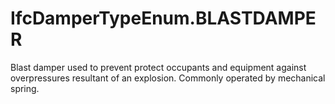 IfcDamperTypeEnum.BLASTDAMPER
=============================
Blast damper used to prevent protect occupants and equipment against
overpressures resultant of an explosion. Commonly operated by mechanical
spring.


